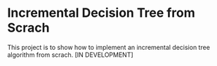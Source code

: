 # Incremental Decision Tree from Scrach
 This project is to show how to implement an incremental decision tree algorithm from scrach. [IN DEVELOPMENT]
